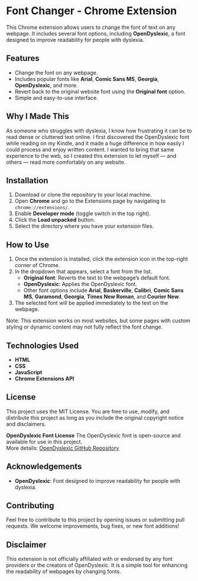 # Font Changer - Chrome Extension

This Chrome extension allows users to change the font of text on any webpage. It includes several font options, including **OpenDyslexic**, a font designed to improve readability for people with dyslexia.

## Features
- Change the font on any webpage.
- Includes popular fonts like **Arial**, **Comic Sans MS**, **Georgia**, **OpenDyslexic**, and more.
- Revert back to the original website font using the **Original font** option.
- Simple and easy-to-use interface.

## Why I Made This
As someone who struggles with dyslexia, I know how frustrating it can be to read dense or cluttered text online. I first discovered the OpenDyslexic font while reading on my Kindle, and it made a huge difference in how easily I could process and enjoy written content. I wanted to bring that same experience to the web, so I created this extension to let myself — and others — read more comfortably on any website.

## Installation
1. Download or clone the repository to your local machine.
2. Open **Chrome** and go to the Extensions page by navigating to `chrome://extensions/`.
3. Enable **Developer mode** (toggle switch in the top right).
4. Click the **Load unpacked** button.
5. Select the directory where you have your extension files.

## How to Use
1. Once the extension is installed, click the extension icon in the top-right corner of Chrome.
2. In the dropdown that appears, select a font from the list.
   - **Original font**: Reverts the text to the webpage’s default font.
   - **OpenDyslexic**: Applies the OpenDyslexic font.
   - Other font options include **Arial**, **Baskerville**, **Calibri**, **Comic Sans MS**, **Garamond**, **Georgia**, **Times New Roman**, and **Courier New**.
3. The selected font will be applied immediately to the text on the webpage.

Note: This extension works on most websites, but some pages with custom styling or dynamic content may not fully reflect the font change.

## Technologies Used
- **HTML**
- **CSS**
- **JavaScript**
- **Chrome Extensions API**

## License
This project uses the MIT License. You are free to use, modify, and distribute this project as long as you include the original copyright notice and disclaimers.

**OpenDyslexic Font License**
The OpenDyslexic font is open-source and available for use in this project.  
More details: [OpenDyslexic GitHub Repository](https://github.com/antijingoist/open-dyslexic)

## Acknowledgements
- **OpenDyslexic**: Font designed to improve readability for people with dyslexia.

## Contributing
Feel free to contribute to this project by opening issues or submitting pull requests. We welcome improvements, bug fixes, or new font additions!

## Disclaimer
This extension is not officially affiliated with or endorsed by any font providers or the creators of OpenDyslexic. It is a simple tool for enhancing the readability of webpages by changing fonts.
